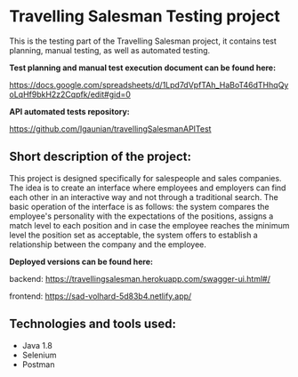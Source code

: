 # Travelling Salesman Testing project

This is the testing part of the Travelling Salesman project, it contains test planning, manual testing, as well as automated testing.

**Test planning and manual test execution document can be found here:**

https://docs.google.com/spreadsheets/d/1Lpd7dVpfTAh_HaBoT46dTHhqQyoLqHf9bkH2z2Cqpfk/edit#gid=0

**API automated tests repository:**

https://github.com/Igaunian/travellingSalesmanAPITest

## Short description of the project:
This project is designed specifically for salespeople and sales companies. The idea is to create an interface where employees and employers can find each other in an interactive way and not through a traditional search. The basic operation of the interface is as follows: the system compares the employee's personality with the expectations of the positions, assigns a match level to each position and in case the employee reaches the minimum level the position set as acceptable, the system offers to establish a relationship between the company and the employee.

**Deployed versions can be found here:**

backend:
https://travellingsalesman.herokuapp.com/swagger-ui.html#/

frontend:
https://sad-volhard-5d83b4.netlify.app/

## Technologies and tools used:
- Java 1.8
- Selenium
- Postman
